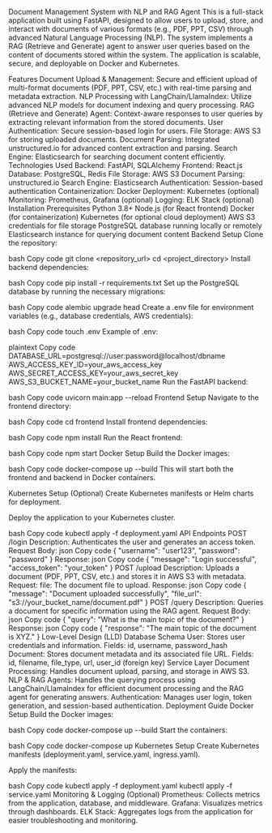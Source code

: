 Document Management System with NLP and RAG Agent
This is a full-stack application built using FastAPI, designed to allow users to upload, store, and interact with documents of various formats (e.g., PDF, PPT, CSV) through advanced Natural Language Processing (NLP). The system implements a RAG (Retrieve and Generate) agent to answer user queries based on the content of documents stored within the system. The application is scalable, secure, and deployable on Docker and Kubernetes.

Features
Document Upload & Management: Secure and efficient upload of multi-format documents (PDF, PPT, CSV, etc.) with real-time parsing and metadata extraction.
NLP Processing with LangChain/LlamaIndex: Utilize advanced NLP models for document indexing and query processing.
RAG (Retrieve and Generate) Agent: Context-aware responses to user queries by extracting relevant information from the stored documents.
User Authentication: Secure session-based login for users.
File Storage: AWS S3 for storing uploaded documents.
Document Parsing: Integrated unstructured.io for advanced content extraction and parsing.
Search Engine: Elasticsearch for searching document content efficiently.
Technologies Used
Backend: FastAPI, SQLAlchemy
Frontend: React.js
Database: PostgreSQL, Redis
File Storage: AWS S3
Document Parsing: unstructured.io
Search Engine: Elasticsearch
Authentication: Session-based authentication
Containerization: Docker
Deployment: Kubernetes (optional)
Monitoring: Prometheus, Grafana (optional)
Logging: ELK Stack (optional)
Installation
Prerequisites
Python 3.8+
Node.js (for React frontend)
Docker (for containerization)
Kubernetes (for optional cloud deployment)
AWS S3 credentials for file storage
PostgreSQL database running locally or remotely
Elasticsearch instance for querying document content
Backend Setup
Clone the repository:

bash
Copy code
git clone <repository_url>
cd <project_directory>
Install backend dependencies:

bash
Copy code
pip install -r requirements.txt
Set up the PostgreSQL database by running the necessary migrations:

bash
Copy code
alembic upgrade head
Create a .env file for environment variables (e.g., database credentials, AWS credentials):

bash
Copy code
touch .env
Example of .env:

plaintext
Copy code
DATABASE_URL=postgresql://user:password@localhost/dbname
AWS_ACCESS_KEY_ID=your_aws_access_key
AWS_SECRET_ACCESS_KEY=your_aws_secret_key
AWS_S3_BUCKET_NAME=your_bucket_name
Run the FastAPI backend:

bash
Copy code
uvicorn main:app --reload
Frontend Setup
Navigate to the frontend directory:

bash
Copy code
cd frontend
Install frontend dependencies:

bash
Copy code
npm install
Run the React frontend:

bash
Copy code
npm start
Docker Setup
Build the Docker images:

bash
Copy code
docker-compose up --build
This will start both the frontend and backend in Docker containers.

Kubernetes Setup (Optional)
Create Kubernetes manifests or Helm charts for deployment.

Deploy the application to your Kubernetes cluster.

bash
Copy code
kubectl apply -f deployment.yaml
API Endpoints
POST /login
Description: Authenticates the user and generates an access token.
Request Body:
json
Copy code
{
  "username": "user123",
  "password": "password"
}
Response:
json
Copy code
{
  "message": "Login successful",
  "access_token": "your_token"
}
POST /upload
Description: Uploads a document (PDF, PPT, CSV, etc.) and stores it in AWS S3 with metadata.
Request:
file: The document file to upload.
Response:
json
Copy code
{
  "message": "Document uploaded successfully",
  "file_url": "s3://your_bucket_name/document.pdf"
}
POST /query
Description: Queries a document for specific information using the RAG agent.
Request Body:
json
Copy code
{
  "query": "What is the main topic of the document?"
}
Response:
json
Copy code
{
  "response": "The main topic of the document is XYZ."
}
Low-Level Design (LLD)
Database Schema
User: Stores user credentials and information.
Fields: id, username, password_hash
Document: Stores document metadata and its associated file URL.
Fields: id, filename, file_type, url, user_id (foreign key)
Service Layer
Document Processing: Handles document upload, parsing, and storage in AWS S3.
NLP & RAG Agents: Handles the querying process using LangChain/LlamaIndex for efficient document processing and the RAG agent for generating answers.
Authentication: Manages user login, token generation, and session-based authentication.
Deployment Guide
Docker Setup
Build the Docker images:

bash
Copy code
docker-compose up --build
Start the containers:

bash
Copy code
docker-compose up
Kubernetes Setup
Create Kubernetes manifests (deployment.yaml, service.yaml, ingress.yaml).

Apply the manifests:

bash
Copy code
kubectl apply -f deployment.yaml
kubectl apply -f service.yaml
Monitoring & Logging (Optional)
Prometheus: Collects metrics from the application, database, and middleware.
Grafana: Visualizes metrics through dashboards.
ELK Stack: Aggregates logs from the application for easier troubleshooting and monitoring.
